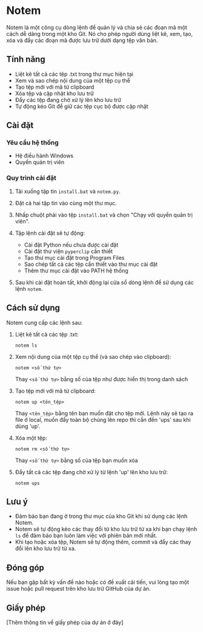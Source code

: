 # Notem

Notem là một công cụ dòng lệnh để quản lý và chia sẻ các đoạn mã một cách dễ dảng trong một kho Git. Nó cho phép người dùng liệt kê, xem, tạo, xóa và đẩy các đoạn mã được lưu trữ dưới dạng tệp văn bản.

## Tính năng

-   Liệt kê tất cả các tệp .txt trong thư mục hiện tại
-   Xem và sao chép nội dung của một tệp cụ thể
-   Tạo tệp mới với mã từ clipboard
-   Xóa tệp và cập nhật kho lưu trữ
-   Đẩy các tệp đang chờ xử lý lên kho lưu trữ
-   Tự động kéo Git để giữ các tệp cục bộ được cập nhật

## Cài đặt

### Yêu cầu hệ thống

-   Hệ điều hành Windows
-   Quyền quản trị viên

### Quy trình cài đặt

1. Tải xuống tập tin `install.bat` và `notem.py`.
2. Đặt cả hai tập tin vào cùng một thư mục.
3. Nhấp chuột phải vào tệp `install.bat` và chọn "Chạy với quyền quản trị viên".
4. Tập lệnh cài đặt sẽ tự động:

    - Cài đặt Python nếu chưa được cài đặt
    - Cài đặt thư viện `pyperclip` cần thiết
    - Tạo thư mục cài đặt trong Program Files
    - Sao chép tất cả các tệp cần thiết vào thư mục cài đặt
    - Thêm thư mục cài đặt vào PATH hệ thống

5. Sau khi cài đặt hoàn tất, khởi động lại cửa sổ dòng lệnh để sử dụng các lệnh `notem`.

## Cách sử dụng

Notem cung cấp các lệnh sau:

1. Liệt kê tất cả các tệp .txt:

    ```
    notem ls
    ```

2. Xem nội dung của một tệp cụ thể (và sao chép vào clipboard):

    ```
    notem <số thứ tự>
    ```

    Thay `<số thứ tự>` bằng số của tệp như được hiển thị trong danh sách

3. Tạo tệp mới với mã từ clipboard:

    ```
    notem up <tên_tệp>
    ```

    Thay `<tên_tệp>` bằng tên bạn muốn đặt cho tệp mới. Lệnh này sẽ tạo ra file ở local, muốn đẩy toàn bộ chúng lên repo thì cần đến 'ups' sau khi dùng 'up'.

4. Xóa một tệp:

    ```
    notem rm <số thứ tự>
    ```

    Thay `<số thứ tự>` bằng số của tệp bạn muốn xóa

5. Đẩy tất cả các tệp đang chờ xử lý từ lệnh 'up' lên kho lưu trữ:
    ```
    notem ups
    ```

## Lưu ý

-   Đảm bảo bạn đang ở trong thư mục của kho Git khi sử dụng các lệnh Notem.
-   Notem sẽ tự động kéo các thay đổi từ kho lưu trữ từ xa khi bạn chạy lệnh `ls` để đảm bảo bạn luôn làm việc với phiên bản mới nhất.
-   Khi tạo hoặc xóa tệp, Notem sẽ tự động thêm, commit và đẩy các thay đổi lên kho lưu trữ từ xa.

## Đóng góp

Nếu bạn gặp bất kỳ vấn đề nào hoặc có đề xuất cải tiến, vui lòng tạo một issue hoặc pull request trên kho lưu trữ GitHub của dự án.

## Giấy phép

[Thêm thông tin về giấy phép của dự án ở đây]
